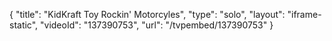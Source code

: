 {
    "title": "KidKraft Toy Rockin' Motorcyles",
    "type": "solo",
    "layout": "iframe-static",
    "videoId": "137390753",
    "url": "\/tvpembed\/137390753"
}